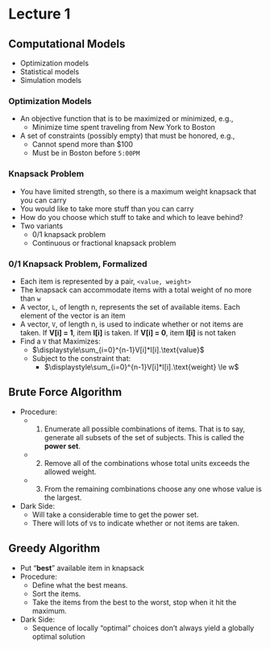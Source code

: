 # Lecture 1

## Computational Models

* Optimization models
* Statistical models
* Simulation models

### Optimization Models

* An objective function that is to be maximized or minimized, e.g.,
    * Minimize time spent traveling from New York to Boston
* A set of constraints (possibly empty) that must be honored, e.g.,
    * Cannot spend more than $100
    * Must be in Boston before `5:00PM`

### Knapsack Problem

* You have limited strength, so there is a maximum weight knapsack that you can carry
* You would like to take more stuff than you can carry
* How do you choose which stuff to take and which to leave behind?
* Two variants
    * 0/1 knapsack problem
    * Continuous or fractional knapsack problem

### 0/1 Knapsack Problem, Formalized

* Each item is represented by a pair, `<value, weight>`
* The knapsack can accommodate items with a total weight of no more than `w`
* A vector, `L`, of length n, represents the set of available items. Each element of the vector is an item
* A vector, `V`, of length n, is used to indicate whether or not items are taken. If **V[i] = 1**, item **I[i]** is taken. If **V[i] = 0**, item **I[i]** is not taken
* Find a `V` that Maximizes:
    * $\displaystyle\sum_{i=0}^{n-1}V[i]*I[i].\text{value}$ 
    * Subject to the constraint that:
        * $\displaystyle\sum_{i=0}^{n-1}V[i]*I[i].\text{weight} \le w$ 

## Brute Force Algorithm

* Procedure:
    * 1. Enumerate all possible combinations of items. That is to say, generate all subsets of the set of subjects. This is called the **power set**.
    * 2. Remove all of the combinations whose total units exceeds the allowed weight.
    * 3. From the remaining combinations choose any one whose value is the largest.
* Dark Side:
    * Will take a considerable time to get the power set.
    * There will lots of `V`s to indicate whether or not items are taken.

## Greedy Algorithm

* Put “**best**” available item in knapsack
* Procedure:
    * Define what the best means.
    * Sort the items.
    * Take the items from the best to the worst, stop when it hit the maximum.
* Dark Side:
    * Sequence of locally “optimal” choices don’t always yield a globally optimal solution

